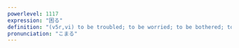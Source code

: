 ```yaml
---
powerlevel: 1117
expression: "困る"
definition: "(v5r,vi) to be troubled; to be worried; to be bothered; to be embarrassed; to be stumped; (P)"
pronunciation: "こまる"
---
```

